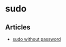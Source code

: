 # sudo

## Articles
* [sudo without password](https://joshtronic.com/2014/12/21/sudo-without-password/)

